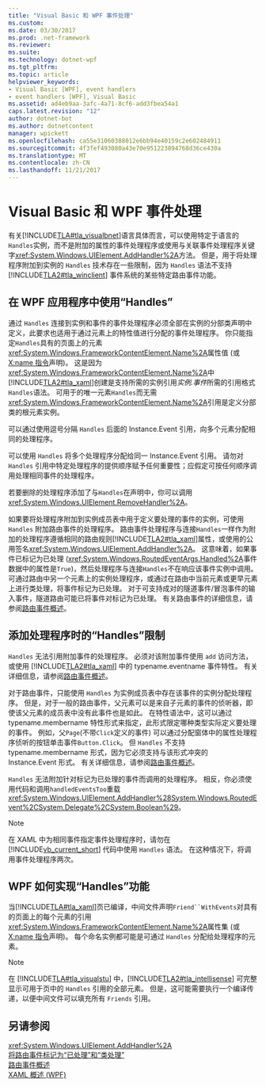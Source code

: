```yaml
---
title: "Visual Basic 和 WPF 事件处理"
ms.custom: 
ms.date: 03/30/2017
ms.prod: .net-framework
ms.reviewer: 
ms.suite: 
ms.technology: dotnet-wpf
ms.tgt_pltfrm: 
ms.topic: article
helpviewer_keywords:
- Visual Basic [WPF], event handlers
- event handlers [WPF], Visual Basic
ms.assetid: ad4eb9aa-3afc-4a71-8cf6-add3fbea54a1
caps.latest.revision: "12"
author: dotnet-bot
ms.author: dotnetcontent
manager: wpickett
ms.openlocfilehash: ca55e31060388012e6bb94e40159c2e602484911
ms.sourcegitcommit: 4f3fef493080a43e70e951223894768d36ce430a
ms.translationtype: MT
ms.contentlocale: zh-CN
ms.lasthandoff: 11/21/2017
---
```

# <a name="visual-basic-and-wpf-event-handling"></a>Visual Basic 和 WPF 事件处理
有关[!INCLUDE[TLA#tla_visualbnet](../../../../includes/tlasharptla-visualbnet-md.md)]语言具体而言，可以使用特定于语言的`Handles`实例，而不是附加的属性的事件处理程序或使用与关联事件处理程序关键字<xref:System.Windows.UIElement.AddHandler%2A>方法。 但是，用于将处理程序附加到实例的 `Handles` 技术存在一些限制，因为 `Handles` 语法不支持 [!INCLUDE[TLA2#tla_winclient](../../../../includes/tla2sharptla-winclient-md.md)] 事件系统的某些特定路由事件功能。  
  
## <a name="using-handles-in-a-wpf-application"></a>在 WPF 应用程序中使用“Handles”  
 通过 `Handles` 连接到实例和事件的事件处理程序必须全部在实例的分部类声明中定义，此要求也适用于通过元素上的特性值进行分配的事件处理程序。 你只能指定`Handles`具有的页面上的元素<xref:System.Windows.FrameworkContentElement.Name%2A>属性值 (或[X:name 指令](../../../../docs/framework/xaml-services/x-name-directive.md)声明)。 这是因为<xref:System.Windows.FrameworkContentElement.Name%2A>中[!INCLUDE[TLA2#tla_xaml](../../../../includes/tla2sharptla-xaml-md.md)]创建是支持所需的实例引用*实例.事件*所需的引用格式`Handles`语法。 可用于的唯一元素`Handles`而无需<xref:System.Windows.FrameworkContentElement.Name%2A>引用是定义分部类的根元素实例。  
  
 可以通过使用逗号分隔 `Handles` 后面的 Instance.Event 引用，向多个元素分配相同的处理程序。  
  
 可以使用 `Handles` 将多个处理程序分配给同一 Instance.Event 引用。 请勿对 `Handles` 引用中特定处理程序的提供顺序赋予任何重要性；应假定可按任何顺序调用处理相同事件的处理程序。  
  
 若要删除的处理程序添加了与`Handles`在声明中，你可以调用<xref:System.Windows.UIElement.RemoveHandler%2A>。  
  
 如果要将处理程序附加到实例成员表中用于定义要处理的事件的实例，可使用 `Handles` 附加路由事件的处理程序。 路由事件处理程序与连接`Handles`一样作为附加的处理程序遵循相同的路由规则[!INCLUDE[TLA2#tla_xaml](../../../../includes/tla2sharptla-xaml-md.md)]属性，或使用的公用签名<xref:System.Windows.UIElement.AddHandler%2A>。 这意味着，如果事件已标记为已处理 (<xref:System.Windows.RoutedEventArgs.Handled%2A>事件数据中的属性是`True`)，然后处理程序与连接`Handles`不在响应该事件实例中调用。 可通过路由中另一个元素上的实例处理程序，或通过在路由中当前元素或更早元素上进行类处理，将事件标记为已处理。 对于可支持成对的隧道事件/冒泡事件的输入事件，隧道路由可能已将事件对标记为已处理。 有关路由事件的详细信息，请参阅[路由事件概述](../../../../docs/framework/wpf/advanced/routed-events-overview.md)。  
  
## <a name="limitations-of-handles-for-adding-handlers"></a>添加处理程序时的“Handles”限制  
 `Handles` 无法引用附加事件的处理程序。 必须对该附加事件使用 `add` 访问方法，或使用 [!INCLUDE[TLA2#tla_xaml](../../../../includes/tla2sharptla-xaml-md.md)] 中的 typename.eventname 事件特性。 有关详细信息，请参阅[路由事件概述](../../../../docs/framework/wpf/advanced/routed-events-overview.md)。  
  
 对于路由事件，只能使用 `Handles` 为实例成员表中存在该事件的实例分配处理程序。 但是，对于一般的路由事件，父元素可以是来自子元素的事件的侦听器，即使该父元素的成员表中没有此事件也是如此。 在特性语法中，这可以通过 typename.membername 特性形式来指定，此形式限定哪种类型实际定义要处理的事件。 例如，父`Page`(不带`Click`定义的事件) 可以通过分配窗体中的属性处理程序侦听的按钮单击事件`Button.Click`。 但 `Handles` 不支持 typename.membername 形式，因为它必须支持与该形式冲突的 Instance.Event 形式。 有关详细信息，请参阅[路由事件概述](../../../../docs/framework/wpf/advanced/routed-events-overview.md)。  
  
 `Handles` 无法附加针对标记为已处理的事件而调用的处理程序。 相反，你必须使用代码和调用`handledEventsToo`重载<xref:System.Windows.UIElement.AddHandler%28System.Windows.RoutedEvent%2CSystem.Delegate%2CSystem.Boolean%29>。  
  
> [!NOTE]
>  在 XAML 中为相同事件指定事件处理程序时，请勿在 [!INCLUDE[vb_current_short](../../../../includes/vb-current-short-md.md)] 代码中使用 `Handles` 语法。 在这种情况下，将调用事件处理程序两次。  
  
## <a name="how-wpf-implements-handles-functionality"></a>WPF 如何实现“Handles”功能  
 当[!INCLUDE[TLA#tla_xaml](../../../../includes/tlasharptla-xaml-md.md)]页已编译，中间文件声明`Friend``WithEvents`对具有的页面上的每个元素的引用<xref:System.Windows.FrameworkContentElement.Name%2A>属性集 (或[X:name 指令](../../../../docs/framework/xaml-services/x-name-directive.md)声明)。 每个命名实例都可能是可通过 `Handles` 分配给处理程序的元素。  
  
> [!NOTE]
>  在 [!INCLUDE[TLA#tla_visualstu](../../../../includes/tlasharptla-visualstu-md.md)] 中，[!INCLUDE[TLA2#tla_intellisense](../../../../includes/tla2sharptla-intellisense-md.md)] 可完整显示可用于页中的 `Handles` 引用的全部元素。 但是，这可能需要执行一个编译传递，以便中间文件可以填充所有 `Friends` 引用。  
  
## <a name="see-also"></a>另请参阅  
 <xref:System.Windows.UIElement.AddHandler%2A>  
 [将路由事件标记为“已处理”和“类处理”](../../../../docs/framework/wpf/advanced/marking-routed-events-as-handled-and-class-handling.md)  
 [路由事件概述](../../../../docs/framework/wpf/advanced/routed-events-overview.md)  
 [XAML 概述 (WPF)](../../../../docs/framework/wpf/advanced/xaml-overview-wpf.md)
